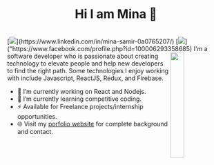 <h1 align="center">Hi I am Mina 👋</h1>
<br>
 [<img src="https://img.shields.io/badge/linkedin-%230077B5.svg?&style=for-the-badge&logo=linkedin&logoColor=white" />](https://www.linkedin.com/in/mina-samir-0a0765207/)
 [<img src = "https://img.shields.io/badge/facebook-%231877F2.svg?&style=for-the-badge&logo=facebook&logoColor=white">]("https://www.facebook.com/profile.php?id=100006293358685)

  
  <img src="https://avatars.githubusercontent.com/u/67394030?s=400&u=6ed90c6ca59c6fdd7b29ea6c8bbb110bf9a6d7ea&v=4" align="right" width="25%"/>
  I'm a software developer who is passionate about creating technology to elevate people and help new developers to find the right path. Some technologies I enjoy working with include Javascript, ReactJS, Redux, and Firebase.
  
- 🔭 I’m currently working on React and Nodejs.
- 🌱 I’m currently learning competitive coding.
- ⚡  Available for Freelance projects/internship opportunities.
- 🌐 Visit my [porfolio website](http://mina-portfolio-iota.vercel.app/) for complete background and contact.

